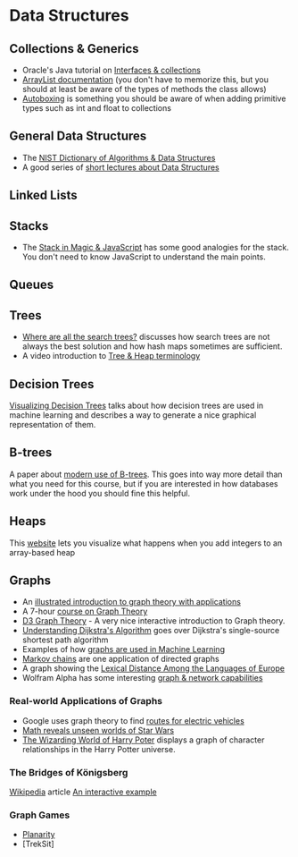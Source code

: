 # Data Structures

## Collections & Generics

- Oracle's Java tutorial on [Interfaces & collections](https://docs.oracle.com/javase/tutorial/collections/interfaces/index.html)
- [ArrayList documentation](http://docs.oracle.com/javase/6/docs/api/java/util/ArrayList.html) (you don't have to memorize this, but you should at least be aware of the types of methods the class allows)
- [Autoboxing](http://docs.oracle.com/javase/1.5.0/docs/guide/language/autoboxing.html) is something you should be aware of when adding primitive types such as int and float to collections

## General Data Structures

- The [NIST Dictionary of Algorithms & Data Structures](https://xlinux.nist.gov/dads/)
- A good series of [short lectures about Data Structures](https://www.youtube.com/playlist?list=PLpPXw4zFa0uKKhaSz87IowJnOTzh9tiBk)

## Linked Lists

## Stacks

- The [Stack in Magic & JavaScript](https://levelup.gitconnected.com/the-stack-in-magic-and-javascript-47229c148990) has some good analogies for the stack.  You don't need to know JavaScript to understand the main points.

## Queues

## Trees

- [Where are all the search trees?](https://lemire.me/blog/2015/10/13/where-are-all-the-search-trees/) discusses how search trees are not always the best solution and how hash maps sometimes are sufficient.
- A video introduction to [Tree & Heap terminology](https://www.youtube.com/watch?v=jHZu1GV27tI&list=PLpPXw4zFa0uKKhaSz87IowJnOTzh9tiBk&index=47)

## Decision Trees

[Visualizing Decision Trees](https://explained.ai/decision-tree-viz/index.html) talks about how decision trees are used in machine learning and describes a way to generate a nice graphical representation of them.

## B-trees

A paper about [modern use of B-trees](http://citeseerx.ist.psu.edu/viewdoc/download?doi=10.1.1.219.7269&rep=rep1&type=pdf).  This goes into way more detail than what you need for this course, but if you are interested in how databases work under the hood you should fine this helpful.

## Heaps

This [website](https://www.cs.usfca.edu/~galles/JavascriptVisual/Heap.html) lets you visualize what happens when you add integers to an array-based heap

## Graphs

- An [illustrated introduction to graph theory with applications](https://www.freecodecamp.org/news/i-dont-understand-graph-theory-1c96572a1401/)
- A 7-hour [course on Graph Theory](https://youtu.be/09_LlHjoEiY)
- [D3 Graph Theory](https://d3gt.com/index.html) - A very nice interactive introduction to Graph theory.
- [Understanding Dijkstra's Algorithm](https://blog.aos.sh/2018/02/24/understanding-dijkstras-algorithm/) goes over Dijkstra's single-source shortest path algorithm
- Examples of how [graphs are used in Machine Learning](https://www.oreilly.com/ideas/how-graph-algorithms-improve-machine-learning)
- [Markov chains](https://setosa.io/ev/markov-chains/) are one application of directed graphs
- A graph showing the [Lexical Distance Among the Languages of Europe](https://elms.wpcomstaging.com/2008/03/04/lexical-distance-among-languages-of-europe/)
- Wolfram Alpha has some interesting [graph & network capabilities](https://www.wolfram.com/language/11/graphs-and-networks/)

### Real-world Applications of Graphs

- Google uses graph theory to find [routes for electric vehicles](https://www.theverge.com/2021/1/27/22252261/google-maps-electric-vehicle-charging-station-ai)
- [Math reveals unseen worlds of Star Wars](https://actu.epfl.ch/news/math-reveals-unseen-worlds-of-star-wars/)
- [The Wizarding World of Harry Poter](http://dpmartin42.github.io/projects/Harry_Potter/Harry_Potter_Network.html) displays a graph of character relationships in the Harry Potter universe.

### The Bridges of Königsberg

[Wikipedia](https://en.wikipedia.org/wiki/Seven_Bridges_of_K%C3%B6nigsberg) article
[An interactive example](https://mathigon.org/course/graph-theory/bridges)

### Graph Games

- [Planarity](http://planarity.net/)
- [TrekSit]
